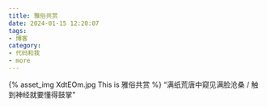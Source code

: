 ```yaml
---
title: 雅俗共赏
date: 2024-01-15 12:20:07
tags:
- 博客
category:
- 代码和我
- more
---
```

{% asset_img XdtEOm.jpg This is 雅俗共赏 %}
“满纸荒唐中窥见满脸沧桑 / 触到神经就要懂得鼓掌"